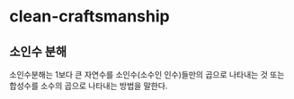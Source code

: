 # clean-craftsmanship

## 소인수 분해
소인수분해는 1보다 큰 자연수를 소인수(소수인 인수)들만의 곱으로 나타내는 것
또는 합성수를 소수의 곱으로 나타내는 방법을 말한다.